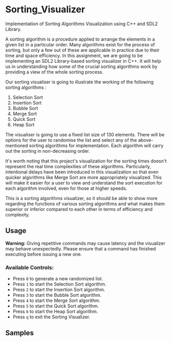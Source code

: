 # Sorting_Visualizer
Implementation of Sorting Algorithms Visualization using C++ and SDL2 Library.

A sorting algorithm is a procedure applied to arrange the elements in a given list in a particular order. Many algorithms exist for the process of sorting, but only a few out of these are applicable in practice due to their time and space efficiency. In this assignment, we are going to be implementing an SDL2 Library-based sorting visualizer in C++. It will help us in understanding how some of the crucial sorting algorithms work by providing a view of the whole sorting process.

Our sorting visualiser is going to illustrate the working of the following sorting algorithms :

1. Selection Sort  
2. Insertion Sort  
3. Bubble Sort  
4. Merge Sort  
5. Quick Sort  
6. Heap Sort  

The visualiser is going to use a fixed list size of 130 elements. There will be options for the user to randomise the list and select any of the above-mentioned sorting algorithms for implementation. Each algorithm will carry out the sorting in non-decreasing order.

It's worth noting that this project's visualization for the sorting times doesn't represent the real time complexities of these algorithms. Particularly, intentional delays have been introduced in this visualization so that even quicker algorithms like Merge Sort are more appropriately visualized. This will make it easier for a user to view and understand the sort execution for each algorithm involved, even for those at higher speeds.

This is a sorting algorithms visualizer, so it should be able to show more regarding the functions of various sorting algorithms and what makes them superior or inferior compared to each other in terms of efficiency and complexity.

## Usage

**Warning:** Giving repetitive commands may cause latency and the visualizer may behave unexpectedly. Please ensure that a command has finished executing before issuing a new one.

### Available Controls:

- Press `0` to generate a new randomized list.
- Press `1` to start the Selection Sort algorithm.
- Press `2` to start the Insertion Sort algorithm.
- Press `3` to start the Bubble Sort algorithm.
- Press `4` to start the Merge Sort algorithm.
- Press `5` to start the Quick Sort algorithm.
- Press `6` to start the Heap Sort algorithm.
- Press `q` to exit the Sorting Visualizer.

## Samples

